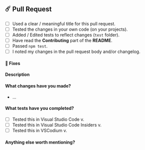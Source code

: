 ## ☄️ Pull Request

<!-- Fill the following checklist. -->
- [ ] Used a clear / meaningful title for this pull request.
- [ ] Tested the changes in your own code (on your projects).
- [ ] Added / Edited tests to reflect changes (`test` folder).
- [ ] Have read the **Contributing** part of the **README**.
- [ ] Passed `npm test`.
- [ ] I noted my changes in the pull request body and/or changelog.

<!-- Complete the following parts. -->

#### 🌌 Fixes

<!-- List the issues that this fixes. -->

#### Description

<!-- A clear & concise explanation of the pull and why it was opened. -->

#### What changes have you made?

- ...

#### What tests have you completed?

- [ ] Tested this in Visual Studio Code v.
- [ ] Tested this in Visual Studio Code Insiders v.
- [ ] Tested this in VSCodium v.

#### Anything else worth mentioning?

<!-- Please help with the PR process. Remove this section if it is empty. -->
<!-- Leave any extra useful information or mention someone who is concerned. -->
